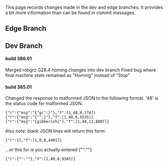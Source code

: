 This page records changes made in the dev and edge branches. It provides a bit more information than can be found in commit messages.

## Edge Branch

## Dev Branch
#### build 386.01
Merged robgrz G28.4 homing changes into dev branch
Fixed bug where final machine state remained as "Homing" instead of "Stop"

#### build 385.01
Changed the response to malformed JSON to the following format. '48' is the status code for malformed JSON.

    {"r":{"msg":"{"gc":}"},"f":[1,48,8,174]}
    {"r":{"msg":"{"":}"},"f":[1,48,6,9235]}
    {"r":{"msg":"{gibberish}"},"f":[1,48,12,8007]}


Also note: blank JSON lines will return this form:

    {"r":{},"f":[1,0,8,4401]}

...or this for is you actually entered {"":""}

    {"r":{"":""},"f":[1,40,8,9345]}

